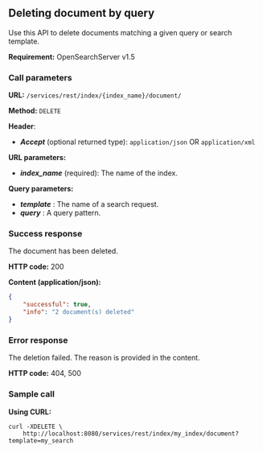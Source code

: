 ## Deleting document by query

Use this API to delete documents matching a given query or search template.

**Requirement:** OpenSearchServer v1.5

### Call parameters

**URL:** ```/services/rest/index/{index_name}/document/```

**Method:** ```DELETE```

**Header**:
- _**Accept**_ (optional returned type): ```application/json``` OR ```application/xml```

**URL parameters:**
- _**index_name**_ (required): The name of the index.

**Query parameters:**
- _**template**_ : The name of a search request.
- _**query**_ : A query pattern.

### Success response
The document has been deleted.

**HTTP code:**
200

**Content (application/json):**

```json
{
    "successful": true,
    "info": "2 document(s) deleted"
}
```
    

### Error response

The deletion failed. The reason is provided in the content.

**HTTP code:**
404, 500    

### Sample call

**Using CURL:**

```shell
curl -XDELETE \  
    http://localhost:8080/services/rest/index/my_index/document?template=my_search
```
    
